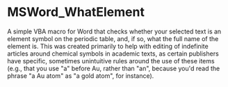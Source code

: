 # MSWord_WhatElement

A simple VBA macro for Word that checks whether your selected text is an element symbol on the periodic table, and, if so, what the full name of the element is. This was created primarily to help with editing of indefinite articles around chemical symbols in academic texts, as certain publishers have specific, sometimes unintuitive rules around the use of these items (e.g., that you use "a" before Au, rather than "an", because you'd read the phrase "a Au atom" as "a gold atom", for instance).
